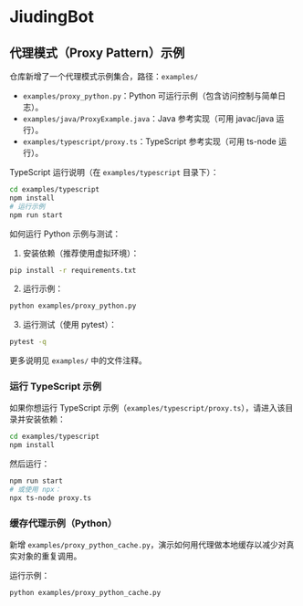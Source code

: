 # JiudingBot

## 代理模式（Proxy Pattern）示例

仓库新增了一个代理模式示例集合，路径：`examples/`

- `examples/proxy_python.py`：Python 可运行示例（包含访问控制与简单日志）。
- `examples/java/ProxyExample.java`：Java 参考实现（可用 javac/java 运行）。
- `examples/typescript/proxy.ts`：TypeScript 参考实现（可用 ts-node 运行）。

TypeScript 运行说明（在 `examples/typescript` 目录下）：

```bash
cd examples/typescript
npm install
# 运行示例
npm run start
```

如何运行 Python 示例与测试：

1. 安装依赖（推荐使用虚拟环境）：

```bash
pip install -r requirements.txt
```

2. 运行示例：

```bash
python examples/proxy_python.py
```

3. 运行测试（使用 pytest）：

```bash
pytest -q
```

更多说明见 `examples/` 中的文件注释。

### 运行 TypeScript 示例

如果你想运行 TypeScript 示例（`examples/typescript/proxy.ts`），请进入该目录并安装依赖：

```bash
cd examples/typescript
npm install
```

然后运行：

```bash
npm run start
# 或使用 npx：
npx ts-node proxy.ts
```

### 缓存代理示例（Python）

新增 `examples/proxy_python_cache.py`，演示如何用代理做本地缓存以减少对真实对象的重复调用。

运行示例：

```bash
python examples/proxy_python_cache.py
```

